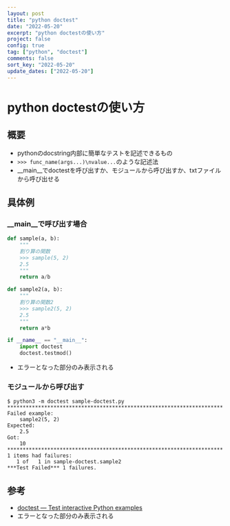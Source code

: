 ```yaml
---
layout: post
title: "python doctest"
date: "2022-05-20"
excerpt: "python doctestの使い方"
project: false
config: true
tag: ["python", "doctest"]
comments: false
sort_key: "2022-05-20"
update_dates: ["2022-05-20"]
---
```


# python doctestの使い方

## 概要
 - pythonのdocstring内部に簡単なテストを記述できるもの
 - `>>> func_name(args...)\nvalue...`のような記述法
 - __main__でdoctestを呼び出すか、モジュールから呼び出すか、txtファイルから呼び出せる

## 具体例

### __main__で呼び出す場合

```python
def sample(a, b):
    """
    割り算の関数
    >>> sample(5, 2)
    2.5
    """
    return a/b

def sample2(a, b):
    """
    割り算の関数2
    >>> sample2(5, 2)
    2.5
    """
    return a*b

if __name__ == "__main__":
    import doctest
    doctest.testmod()
```
 - エラーとなった部分のみ表示される 

### モジュールから呼び出す

```console
$ python3 -m doctest sample-doctest.py 
**********************************************************************
Failed example:
    sample2(5, 2)
Expected:
    2.5
Got:
    10
**********************************************************************
1 items had failures:
   1 of   1 in sample-doctest.sample2
***Test Failed*** 1 failures.
```

## 参考
 - [doctest — Test interactive Python examples](https://docs.python.org/3/library/doctest.html)
 - エラーとなった部分のみ表示される
